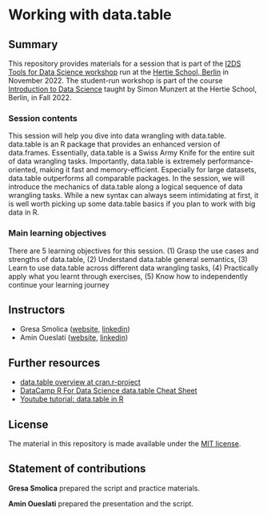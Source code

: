 # Working with data.table

## Summary

This repository provides materials for a session that is part of the [I2DS Tools for Data Science workshop](https://intro-to-data-science-22-workshop.github.io) run at the [Hertie School, Berlin](https://www.hertie-school.org/en/) in November 2022. The student-run workshop is part of the course [Introduction to Data Science](https://github.com/intro-to-data-science-22) taught by Simon Munzert at the Hertie School, Berlin, in Fall 2022.

### Session contents

This session will help you dive into data wrangling with data.table. data.table is an R package that provides an enhanced version of data.frames. Essentially, data.table is a Swiss Army Knife for the entire suit of data wrangling tasks. Importantly, data.table is extremely performance-oriented, making it fast and memory-efficient. Especially for large datasets, data.table outperforms all comparable packages. In the session, we will introduce the mechanics of data.table along a logical sequence of data wrangling tasks. While a new syntax can always seem intimidating at first, it is well worth picking up some data.table basics if you plan to work with big data in R.  

### Main learning objectives

There are 5 learning objectives for this session. (1) Grasp the use cases and strengths of data.table, (2) Understand data.table general semantics, (3) Learn to use data.table across different data wrangling tasks, (4) Practically apply what you learnt through exercises, (5) Know how to independently continue your learning journey

## Instructors

- Gresa Smolica ([website](https://github.com/GresaSm), [linkedin](https://www.linkedin.com/in/gresa-smolica-6528311b6/))
- Amin Oueslati ([website](https://github.com/amin-oueslati), [linkedin](https://www.linkedin.com/in/aminoueslati/))

## Further resources

- [data.table overview at cran.r-project](https://cran.r-project.org/web/packages/data.table/data.table.pdf)
- [DataCamp R For Data Science data.table Cheat Sheet](https://www.datacamp.com/cheat-sheet/the-datatable-r-package-cheat-sheet)
- [Youtube tutorial: data.table in R](https://www.youtube.com/watch?v=1R5ljPBkVnE)

## License

The material in this repository is made available under the [MIT license](http://opensource.org/licenses/mit-license.php). 

## Statement of contributions

**Gresa Smolica** prepared the script and practice materials. 

**Amin Oueslati** prepared the presentation and the script.
